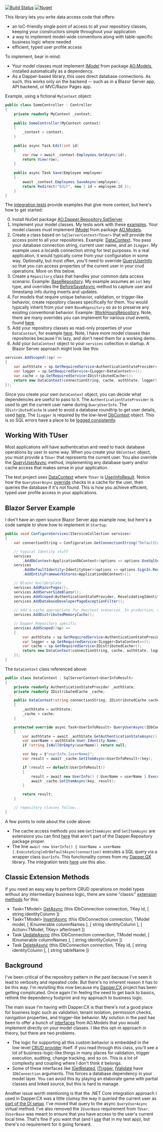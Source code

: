 [![Build Status](https://ci.appveyor.com/api/projects/status/3opr5fvqudspcioh?svg=true)](https://ci.appveyor.com/project/adamosoftware/dapper-repository)
[![Nuget](https://img.shields.io/nuget/v/AO.Dapper.Repository.SqlServer)](https://www.nuget.org/packages/AO.Dapper.Repository.SqlServer/)

This library lets you write data access code that offers:
- an IoC-friendly single point of access to all your repository classes, keeping your constructors simple throughout your application
- a way to implement model-wide conventions along with table-specific business logic where needed
- efficient, typed user profile access

To implement, bear in mind:
- Your model classes must implement [IModel](https://github.com/adamfoneil/Models/blob/master/Models/Interfaces/IModel.cs) from package [AO.Models](https://www.nuget.org/packages/AO.Models), installed automatically as a dependency.
- As a Dapper-based library, this uses direct database connections. As such, this works only on the backend -- such as in a Blazor Server app, API backend, or MVC/Razor Pages app.

Example, using a fictional `MyContext` object:

```csharp
public class SomeController : Controller
{
    private readonly MyContext _context;
    
    public SomeController(MyContext context)
    {
        _context = context;
    }
    
    public async Task Edit(int id)
    {
        var row = await _context.Employees.GetAsync(id);
        return View(row);
    }
    
    public async Task Save(Employee employee)
    {
        await _context.Employees.SaveAsync(employee);
        return Redirect("Edit", new { id = employee.Id });
    }
}
```
The [integration tests](https://github.com/adamfoneil/Dapper.Repository/blob/master/Dapper.Repository.Test/Tests/SqlServerIntegration.cs) provide examples that give more context, but here's how to get started:

0. Install NuGet package [AO.Dapper.Repository.SqlServer](https://www.nuget.org/packages/AO.Dapper.Repository.SqlServer/)
1. Implement your model classes. My tests work with these [examples](https://github.com/adamfoneil/Dapper.Repository/tree/master/Dapper.Repository.Test.Models). Your model classes must implement [IModel](https://github.com/adamfoneil/Models/blob/master/Models/Interfaces/IModel.cs) from package [AO.Models](https://www.nuget.org/packages/AO.Models).
2. Create a class based on `SqlServerContext<TUser>` that will provide the access point to all your repositories. Example: [DataContext](https://github.com/adamfoneil/Dapper.Repository/blob/master/Dapper.Repository.Test/Contexts/DataContext.cs). You pass your database connection string, current user name, and an `ILogger`. My example uses a localdb connection string for test purposes. In a real application, it would typically come from your configuration in some way. Optionally, but most often, you'll need to override [QueryUserInfo](https://github.com/adamfoneil/Dapper.Repository/blob/master/Dapper.Repository.Test/Contexts/DataContext.cs#L39) so that you can access properties of the current user in your crud operations. More on this below.
3. Create a `Repository` class that handles your common data access scenario. Example: [BaseRepository](https://github.com/adamfoneil/Dapper.Repository/blob/master/Dapper.Repository.Test/Repositories/BaseRepository.cs). My example assumes an `int` key type, and overrides the [BeforeSaveAsync](https://github.com/adamfoneil/Dapper.Repository/blob/master/Dapper.Repository/Repository_virtuals.cs#L41) method to capture user and timestamp info during inserts and updates.
4. For models that require unique behavior, validation, or trigger-like behavior, create repository classes specifically for them. You would typically inherit from your own `BaseRepository` so as to preserve any existing conventional behavior. Example: [WorkHoursRepository](https://github.com/adamfoneil/Dapper.Repository/blob/master/Dapper.Repository.Test/Repositories/WorkHoursRepository.cs). Note, there are many overrides you can implement for various crud events, found [here](https://github.com/adamfoneil/Dapper.Repository/blob/master/Dapper.Repository/Repository_virtuals.cs).
5. Add your repository classes as read-only properties of your `DataContext`, for example [here](https://github.com/adamfoneil/Dapper.Repository/blob/master/Dapper.Repository.Test/Contexts/DataContext.cs#L71-L80). Note, I have more model classes than repositories because I'm lazy, and don't need them for a working demo.
6. Add your `DataContext` object to your `services` collection in startup. A Blazor Server approach might look like this:
```csharp
services.AddScoped((sp) =>
{
    var authState = sp.GetRequiredService<AuthenticationStateProvider>();                
    var logger = sp.GetRequiredService<ILogger<DataContext>>();
    var cache = sp.GetRequiredService<IDistributedCache>();
    return new DataContext(connectionString, cache, authState, logger);
});
```
Since you create your own `DataContext` object, you can decide what dependencies are useful to pass to it. The `AuthenticationStateProvider` is used to get the current user name during `QueryUserInfo`. The `IDistributedCache` is used to avoid a database roundtrip to get user details, used [here](https://github.com/adamfoneil/Dapper.Repository/blob/master/Dapper.Repository.Test/Contexts/DataContext.cs#L44). The `ILogger` is required by the low-level [DbContext](https://github.com/adamfoneil/Dapper.Repository/blob/master/Dapper.Repository/DbContext.cs#L9) object. This is so SQL errors have a place to be [logged consistently](https://github.com/adamfoneil/Dapper.Repository/blob/master/Dapper.Repository/Repository.cs#L126).

## Working With TUser
Most applications will have authentication and need to track database operations by user in some way. When you create your `DbContext` object, you must provide a `TUser` that represents the current user. You also override the [QueryUserAsync](https://github.com/adamfoneil/Dapper.Repository/blob/master/Dapper.Repository/DbContext.cs#L48) method, implementing any database query and/or cache access that makes sense in your application.

The test project uses [DataContext](https://github.com/adamfoneil/Dapper.Repository/blob/master/Dapper.Repository.Test/Contexts/DataContext.cs) where `TUser` is [UserInfoResult](https://github.com/adamfoneil/Dapper.Repository/blob/master/Dapper.Repository.Test/Queries/UserInfo.cs#L10). Notice how the `QueryUserAsync` [override](https://github.com/adamfoneil/Dapper.Repository/blob/master/Dapper.Repository.Test/Contexts/DataContext.cs#L39) checks in a cache for the user, then queries the database if it's not found. This is how you achieve efficient, typed user profile access in your applications.

## Blazor Server Example
I don't have an open source Blazor Server app example now, but here's a code sample to show how to implement in `Startup`:

```csharp
public void ConfigureServices(IServiceCollection services)
{
    var connectionString = Configuration.GetConnectionString("DefaultConnection");

    // typical Identity stuff
    services
        .AddDbContext<ApplicationDbContext>(options => options.UseSqlServer(connectionString));
    services
        .AddDefaultIdentity<IdentityUser>(options => options.SignIn.RequireConfirmedAccount = true)
        .AddEntityFrameworkStores<ApplicationDbContext>();                

    // Blazor boilderplate
    services.AddRazorPages();
    services.AddServerSideBlazor();
    services.AddScoped<AuthenticationStateProvider, RevalidatingIdentityAuthenticationStateProvider<IdentityUser>>();
    services.AddDatabaseDeveloperPageExceptionFilter();
    
    // add a cache appropriate for dev/test scenarios. In production, consider something truly distributed
    services.AddDistributedMemoryCache();

    // Dapper.Repository specific
    services.AddScoped((sp) =>
    {
        var authState = sp.GetRequiredService<AuthenticationStateProvider>();                
        var logger = sp.GetRequiredService<ILogger<DataContext>>();
        var cache = sp.GetRequiredService<IDistributedCache>();
        return new DataContext(connectionString, cache, authState, logger);
    });
}
```
The `DataContext` class referenced above:

```csharp
public class DataContext : SqlServerContext<UserInfoResult>
{
    private readonly AuthenticationStateProvider _authState;
    private readonly IDistributedCache _cache;

    public DataContext(string connectionString, IDistributedCache cache, AuthenticationStateProvider authState, ILogger logger)  : base(connectionString, logger)
    {
        _authState = authState;
        _cache = cache;
    }

    protected override async Task<UserInfoResult> QueryUserAsync(IDbConnection connection)
    {
        var authState = await _authState.GetAuthenticationStateAsync();
        var userName = authState.User.Identity.Name;
        if (string.IsNullOrEmpty(userName)) return null;

        var key = $"userInfo.{userName}";
        var result = await _cache.GetItemAsync<UserInfoResult>(key);

        if (result == default(UserInfoResult))
        {
            result = await new UserInfo() { UserName = userName }.ExecuteSingleOrDefaultAsync(connection);
            await _cache.SetItemAsync(key, result);
        }

        return result;
    }

    // repository classes follow...
}
```
A few points to note about the code above:
- The cache access methods you see `GetItemAsync` and `SetItemAsync` are extensions you can find [here](https://github.com/adamfoneil/Dapper.Repository/blob/master/Dapper.Repository.Test/Extensions/DistributedCacheExtensions.cs) that aren't part of the Dapper.Repository package proper.
- The line `await new UserInfo() { UserName = userName }.ExecuteSingleOrDefaultAsync(connection)` executes a SQL query via a wrapper class `UserInfo`. This functionality comes from my [Dapper.QX](https://github.com/adamfoneil/Dapper.QX) library. The integration tests [here](https://github.com/adamfoneil/Dapper.Repository/tree/master/Dapper.Repository.Test/Queries) use this also.

## Classic Extension Methods
If you need an easy way to perform CRUD operations on model types without any intermediary business logic, there are some "classic" [extension methods](https://github.com/adamfoneil/Dapper.Repository/blob/master/Dapper.Repository.SqlServer/Extensions/SqlServerExtensions.cs#L9) for this:

- Task\<TModel\> [GetAsync](https://github.com/adamfoneil/Dapper.Repository/blob/master/Dapper.Repository.SqlServer/Extensions/SqlServerExtensions.cs#L11)<TKey>
 (this IDbConnection connection, TKey id, [ string identityColumn ])
- Task\<TModel\> [InsertAsync](https://github.com/adamfoneil/Dapper.Repository/blob/master/Dapper.Repository.SqlServer/Extensions/SqlServerExtensions.cs#L14)<TModel>
 (this IDbConnection connection, TModel model, [ IEnumerable<string> columnNames ], [ string identityColumn ], [ Action<TModel, TKey> afterInsert ])
- Task [UpdateAsync](https://github.com/adamfoneil/Dapper.Repository/blob/master/Dapper.Repository.SqlServer/Extensions/SqlServerExtensions.cs#L17)<TModel>
 (this IDbConnection connection, TModel model, [ IEnumerable<string> columnNames ], [ string identityColumn ])
- Task [DeleteAsync](https://github.com/adamfoneil/Dapper.Repository/blob/master/Dapper.Repository.SqlServer/Extensions/SqlServerExtensions.cs#L20)<TKey>
 (this IDbConnection connection, TKey id, [ string identityColumn ], [ string tableName ])

## Background
I've been critical of the repository pattern in the past because I've seen it lead to verbosity and repeated code. But there's no inherent reason it has to be this way. I'm revisiting this now because my [Dapper.CX](https://github.com/adamfoneil/Dapper.CX) project has been getting complicated. Once again I'm feeling the need to get back to basics, rethink the dependency footprint and my approach to business logic.

The main issue I'm having with Dapper.CX is that there's not a good place for business logic such as validation, tenant isolation, permission checks, navigation properties, and trigger-like behavior. My solution in the past has been to offer a bunch of [interfaces](https://github.com/adamfoneil/Models/tree/master/Models/Interfaces) from AO.Models that you would implement directly on your model classes. I like this opt-in approach in theory, but there are two problems.

- The logic for supporting all this custom behavior is embedded in the low-level [CRUD provider](https://github.com/adamfoneil/Dapper.CX/blob/master/Dapper.CX.Base/Abstract/SqlCrudProvider.cs) itself. If you read through this class, you'll see a lot of business-logic-like things in many places for validation, trigger execution, auditing, change tracking, and so on. This is a lot of complexity and coupling where I don't think it belongs.
- Some of these interfaces like [IGetRelated](https://github.com/adamfoneil/Models/blob/master/Models/Interfaces/IGetRelated.cs), [ITrigger](https://github.com/adamfoneil/Models/blob/master/Models/Interfaces/ITrigger.cs), [IValidate](https://github.com/adamfoneil/Models/blob/master/Models/Interfaces/IValidate.cs) have `IDbConnection` arguments. This forces a database dependency in your model layer. You can avoid this by playing an elaborate game with partial classes and linked source, but this is hard to manage.

Another issue worth mentioning is that the .NET Core integration approach I used in Dapper.CX was a little clumsy the way it queried the current user as [part of the DI setup](https://github.com/adamfoneil/Dapper.CX/wiki/Using-Dapper.CX-with-Dependency-Injection#setting-the-user-property). I've moved that query to the async `QueryUserAsync` virtual method. I've also removed the `IUserBase` requirement from `TUser`. `IUserBase` was meant to ensure that you have access to the user's current local time. That's fine if you want that (and I [use](https://github.com/adamfoneil/Dapper.Repository/blob/master/Dapper.Repository.Test/Queries/UserInfo.cs#L18) that in my test app), but there's no requirement for it going forward.
